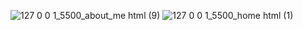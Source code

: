 ![127 0 0 1_5500_about_me html (9)](https://user-images.githubusercontent.com/77984230/144057821-533bbff6-7a43-4f9d-b97b-d6d1f2a9ce7e.png)
![127 0 0 1_5500_home html (1)](https://user-images.githubusercontent.com/77984230/144057826-f294b746-ed23-4322-80c3-df7e95d1d1b8.png)